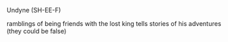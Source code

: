Undyne (SH-EE-F)

ramblings of being friends with the lost king
tells stories of his adventures (they could be false)